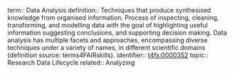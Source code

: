 term:: Data Analysis
definition:: Techniques that produce synthesised knowledge from organised information. Process of inspecting, cleaning, transforming, and modelling data with the goal of highlighting useful information suggesting conclusions, and supporting decision making. Data analysis has multiple facets and approaches, encompassing diverse techniques under a variety of names, in different scientific domains (definition source: terms4FAIRskills).
identifier:: [t4fs:0000352](https://bioregistry.io/t4fs:0000352)
topic:: Research Data Lifecycle
related:: Analyzing